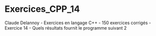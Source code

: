 # Exercices_CPP_14
Claude Delannoy - Exercices en langage C++ - 150 exercices corrigés - Exercice 14 - Quels résultats fournit le programme suivant 2
